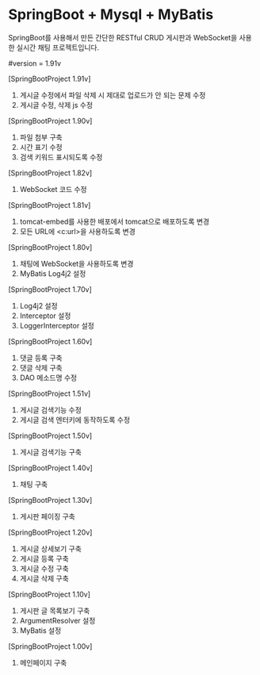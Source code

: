 SpringBoot + Mysql + MyBatis
==============================
SpringBoot를 사용해서 만든 간단한 RESTful CRUD 게시판과
WebSocket을 사용한 실시간 채팅 프로젝트입니다.

#version = 1.91v

[SpringBootProject 1.91v]
1. 게시글 수정에서 파일 삭제 시 제대로 업로드가 안 되는 문제 수정
2. 게시글 수정, 삭제 js 수정

[SpringBootProject 1.90v]
1. 파일 첨부 구축
2. 시간 표기 수정
3. 검색 키워드 표시되도록 수정

[SpringBootProject 1.82v]
1. WebSocket 코드 수정

[SpringBootProject 1.81v]
1. tomcat-embed를 사용한 배포에서 tomcat으로 배포하도록 변경
2. 모든 URL에 <c:url>을 사용하도록 변경

[SpringBootProject 1.80v]
1. 채팅에 WebSocket을 사용하도록 변경
2. MyBatis Log4j2 설정

[SpringBootProject 1.70v]
1. Log4j2 설정
2. Interceptor 설정
3. LoggerInterceptor 설정

[SpringBootProject 1.60v]
1. 댓글 등록 구축
2. 댓글 삭제 구축
3. DAO 메소드명 수정

[SpringBootProject 1.51v]
1. 게시글 검색기능 수정
2. 게시글 검색 엔터키에 동작하도록 수정

[SpringBootProject 1.50v]
1. 게시글 검색기능 구축

[SpringBootProject 1.40v]
1. 채팅 구축

[SpringBootProject 1.30v]
1. 게시판 페이징 구축

[SpringBootProject 1.20v]
1. 게시글 상세보기 구축
2. 게시글 등록 구축
3. 게시글 수정 구축
4. 게시글 삭제 구축

[SpringBootProject 1.10v]
1. 게시판 글 목록보기 구축
2. ArgumentResolver 설정
3. MyBatis 설정

[SpringBootProject 1.00v]
1. 메인페이지 구축